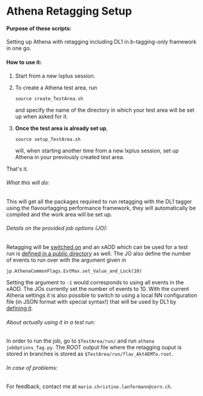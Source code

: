 # Athena Retagging Setup

#### Purpose of these scripts:

Setting up Athena with retagging including DL1 in b-tagging-only
framework in one go.

#### How to use it:

1. Start from a new lxplus session.
2. To create a Athena test area, run

   `source create_TestArea.sh`

   and specify the name of the directory in which your test area will
   be set up when asked for it.

3. **Once the test area is already set up**,

    `source setup_TestArea.sh`

    will, when starting another time from a new lxplus session, set up
    Athena in your previously created test area.

That's it.


###### What this will do:

This will get all the packages required to run retagging with the DL1
tagger using the flavourtagging performance framework, they will
automatically be compiled and the work area will be set up.


###### Details on the provided job options (JO):

Retagging will be [switched on][1] and an xAOD which can be used for a
test run is [defined in a public directory][2] as well.  The JO also
define the number of events to run over with the argument given in

``` jp.AthenaCommonFlags.EvtMax.set_Value_and_Lock(10) ```

Setting the argument to `-1` would corresponds to using all events in
the xAOD. The JOs currently set the number of events to 10.  With the
current Athena settings it is also possible to switch to using a local
NN configuration file (in JSON format with special syntax!) that will
be used by DL1 by [defining it][3].


###### About actually using it in a test run:

In order to run the job, go to `$TestArea/run/` and run `athena
jobOptions_Tag.py`.  The ROOT output file where the retagging ouput is
stored in branches is stored as `$TestArea/run/flav_Akt4EMTo.root`.


###### In case of problems:

For feedback, contact me at `marie.christine.lanfermann@cern.ch`.

[1]:https://github.com/Marie89/ATHENA-retagging-setup/blob/master/jobOptions_Tag.py#L114
[2]:https://github.com/Marie89/ATHENA-retagging-setup/blob/master/jobOptions_Tag.py#L27
[3]:https://github.com/Marie89/ATHENA-retagging-setup/blob/master/jobOptions_Tag.py#L115
